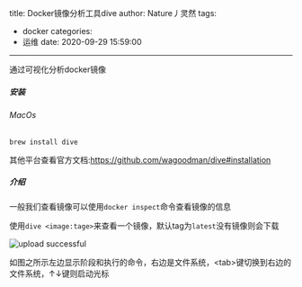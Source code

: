 title: Docker镜像分析工具dive
author: Nature丿灵然
tags:
  - docker
categories:
  - 运维
date: 2020-09-29 15:59:00
---
通过可视化分析docker镜像
<!--more-->

##### 安装

###### MacOs

    brew install dive

其他平台查看官方文档:<https://github.com/wagoodman/dive#installation>

##### 介绍

一般我们查看镜像可以使用`docker inspect`命令查看镜像的信息

使用`dive <image:tage>`来查看一个镜像，默认tag为`latest`没有镜像则会下载

![upload successful](/images/pasted-3.png)

如图之所示左边显示阶段和执行的命令，右边是文件系统，\<tab\>键切换到右边的文件系统，↑↓键则启动光标
